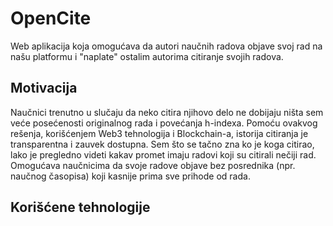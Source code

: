 # OpenCite
Web aplikacija koja omogućava da autori naučnih radova objave svoj rad na našu platformu i "naplate" ostalim autorima citiranje svojih radova.

## Motivacija
Naučnici trenutno u slučaju da neko citira njihovo delo ne dobijaju ništa sem veće posećenosti originalnog rada i povećanja h-indexa. Pomoću ovakvog rešenja,
korišćenjem Web3 tehnologija i Blockchain-a, istorija citiranja je transparentna i zauvek dostupna. 
Sem što se tačno zna ko je koga citirao, lako je pregledno videti kakav promet imaju radovi koji su citirali nečiji rad.
Omogućava naučnicima da svoje radove objave bez posrednika (npr. naučnog časopisa) koji kasnije prima sve prihode od rada.

## Korišćene tehnologije

